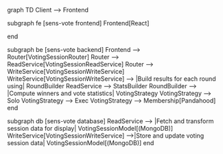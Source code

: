 graph TD
  Client --> Frontend
  
  subgraph fe [sens-vote frontend]
    Frontend[React]
    
  end

  subgraph be [sens-vote backend]
    Frontend --> Router[VotingSessionRouter]
    Router --> ReadService[VotingSessionReadService]
    Router --> WriteService[VotingSessionWriteService]
    WriteService[VotingSessionWriteService] --> |Build results
    for each round using| RoundBuilder
    ReadService --> StatsBuilder
    RoundBuilder --> |Compute winners and
    vote statistics| VotingStrategy
    VotingStrategy --> Solo
    VotingStrategy --> Exec
    VotingStrategy --> Membership[Pandahood]
  end

  subgraph db [sens-vote database]
    ReadService --> |Fetch and transform
    session data for display| VotingSessionModel[(MongoDB)]
    WriteService[VotingSessionWriteService] -->|Store and update 
    voting session data| VotingSessionModel[(MongoDB)]
  end
